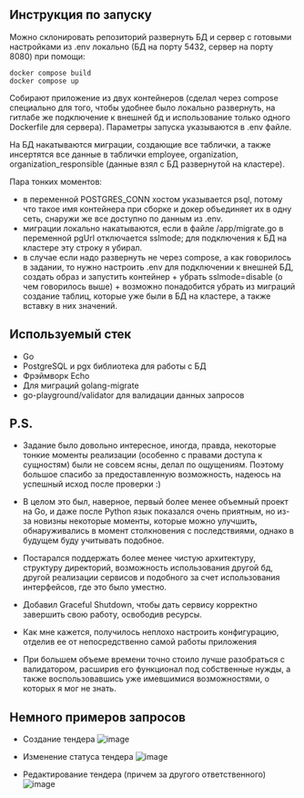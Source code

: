 ## Инструкция по запуску
Можно склонировать репозиторий развернуть БД и сервер с готовыми настройками из .env локально (БД на порту 5432, сервер на порту 8080) при помощи:
```
docker compose build
docker compose up
```
Собирают приложение из двух контейнеров (сделал через compose специально для того, чтобы удобнее было локально развернуть, на гитлабе же подключение к внешней бд
и использование только одного Dockerfile для сервера). Параметры запуска указываются в .env файле.

На БД накатываются миграции, создающие все таблички, а также инсертятся все данные в таблички employee, organization, organization_responsible
(данные взял с БД развернутой на кластере).

Пара тонких моментов:
- в переменной POSTGRES_CONN хостом указывается psql, потому что такое имя контейнера при сборке и докер объединяет их в одну сеть, снаружи же все доступно по данным из .env.
- миграции локально накатываются, если в файле /app/migrate.go в переменной pgUrl отключается sslmode; для подключения к БД на кластере эту строку я убирал.
- в случае если надо развернуть не через compose, а как говорилось в задании, то нужно настроить .env для подключении к внешней БД, создать образ и запустить контейнер + убрать sslmode=disable (о чем говорилось выше) + возможно понадобится убрать из миграций создание таблиц, которые уже были в БД на кластере, а также вставку в них значений.
## Используемый стек
- Go
- PostgreSQL и pgx библиотека для работы с БД
- Фрэймворк Echo
- Для миграций golang-migrate
- go-playground/validator для валидации данных запросов

## P.S.
- Задание было довольно интересное, иногда, правда, некоторые тонкие моменты реализации (особенно с правами доступа к сущностям) были не совсем ясны, делал по ощущениям. Поэтому большое спасибо за предоставленную возможность, надеюсь на успешный исход после проверки :)

- В целом это был, наверное, первый более менее объемный проект на Go, и даже после Python язык показался очень приятным, но из-за новизны некоторые моменты, которые можно улучшить, обнаруживались в
момент столкновения с последствиями, однако в будущем буду учитывать подобное.

- Постарался поддержать более менее чистую архитектуру, структуру директорий, возможность использования другой бд, другой реализации сервисов и подобного за счет использования интерфейсов, где это было уместно.

- Добавил Graceful Shutdown, чтобы дать сервису корректно завершить свою работу, освободив ресурсы.

- Как мне кажется, получилось неплохо настроить конфигурацию, отделив ее от непосредственно самой работы приложения

- При большем объеме времени точно стоило лучше разобраться с валидатором, расширив его функционал под собственные нужды, а также воспользовавшись уже имевшимися возможностями, о которых я мог не знать.

## Немного примеров запросов
- Создание тендера ![image](https://github.com/user-attachments/assets/ebd529e2-c0d1-4ca2-8d68-7bc22a49f2c2)
  
- Изменение статуса тендера ![image](https://github.com/user-attachments/assets/8ca91ed8-7f67-455b-aed9-3cb08afef8d5)

- Редактирование тендера (причем за другого ответственного) ![image](https://github.com/user-attachments/assets/19f3ca72-8289-4acd-bf27-42e68e3a93af)
